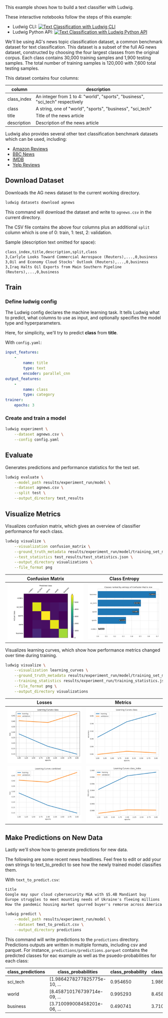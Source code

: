 This example shows how to build a text classifier with Ludwig.

These interactive notebooks follow the steps of this example:

- Ludwig CLI: [![Text Classification with Ludwig CLI](https://colab.research.google.com/assets/colab-badge.svg)](https://colab.research.google.com/github/ludwig-ai/ludwig-docs/blob/daniel/text_classification/docs/examples/text_classification/Text_Classification_with_Ludwig_CLI.ipynb)
- Ludwig Python API: [![Text Classification with Ludwig Python API](https://colab.research.google.com/assets/colab-badge.svg)](https://colab.research.google.com/github/ludwig-ai/ludwig-docs/blob/daniel/text_classification/docs/examples/text_classification/Text_Classification_with_Ludwig_Python_API.ipynb)

We'll be using AG's news topic classification dataset, a common benchmark dataset for text classification. This dataset
is a subset of the full AG news dataset, constructed by choosing the four largest classes from the original corpus. Each
class contains 30,000 training samples and 1,900 testing samples. The total number of training samples is 120,000 with
7,600 total testing samples.

This dataset contains four columns:

| column      | description                                                                    |
| ----------- | ------------------------------------------------------------------------------ |
| class_index | An integer from 1 to 4: "world", "sports", "business", "sci_tech" respectively |
| class       | A string, one of "world", "sports", "business", "sci_tech"                     |
| title       | Title of the news article                                                      |
| description | Description of the news article                                                |

Ludwig also provides several other text classification benchmark datasets which can be used, including:

- [Amazon Reviews](https://s3.amazonaws.com/amazon-reviews-pds/readme.html)
- [BBC News](https://www.kaggle.com/competitions/learn-ai-bbc/overview)
- [IMDB](https://www.kaggle.com/datasets/lakshmi25npathi/imdb-dataset-of-50k-movie-reviews)
- [Yelp Reviews](https://www.kaggle.com/datasets/yelp-dataset/yelp-dataset)

## Download Dataset

Downloads the AG news dataset to the current working directory.

```bash
ludwig datasets download agnews
```

This command will download the dataset and write to `agnews.csv` in the current directory.

The CSV file contains the above four columns plus an additional `split` column which is one of 0: train, 1: test,
2: validation.

Sample (description text omitted for space):

```
class_index,title,description,split,class
3,Carlyle Looks Toward Commercial Aerospace (Reuters),...,0,business
3,Oil and Economy Cloud Stocks' Outlook (Reuters),...,0,business
3,Iraq Halts Oil Exports from Main Southern Pipeline (Reuters),...,0,business
```

## Train

### Define ludwig config

The Ludwig config declares the machine learning task. It tells Ludwig what to predict, what columns to use as input, and
optionally specifies the model type and hyperparameters.

Here, for simplicity, we'll try to predict **class** from **title**.

With `config.yaml`:

```yaml
input_features:
    -
        name: title
        type: text
        encoder: parallel_cnn
output_features:
    -
        name: class
        type: category
trainer:
    epochs: 3
```

### Create and train a model

```bash
ludwig experiment \
    --dataset agnews.csv \
    --config config.yaml
```

## Evaluate

Generates predictions and performance statistics for the test set.

```bash
ludwig evaluate \
    --model_path results/experiment_run/model \
    --dataset agnews.csv \
    --split test \
    --output_directory test_results
```

## Visualize Metrics

Visualizes confusion matrix, which gives an overview of classifier performance for each class.

```bash
ludwig visualize \
    --visualization confusion_matrix \
    --ground_truth_metadata results/experiment_run/model/training_set_metadata.json \
    --test_statistics test_results/test_statistics.json \
    --output_directory visualizations \
    --file_format png
```

| Confusion Matrix                                                     | Class Entropy                                                                        |
| -------------------------------------------------------------------- | ------------------------------------------------------------------------------------ |
| ![Confusion Matrix](text_classification/images/confusion_matrix.png) | ![Confusion Matrix Entropy](text_classification/images/confusion_matrix_entropy.png) |

Visualizes learning curves, which show how performance metrics changed over time during training.

```bash
ludwig visualize \
    --visualization learning_curves \
    --ground_truth_metadata results/experiment_run/model/training_set_metadata.json \
    --training_statistics results/experiment_run/training_statistics.json \
    --file_format png \
    --output_directory visualizations
```

| Losses                                                                | Metrics                                                    |
| --------------------------------------------------------------------- | ---------------------------------------------------------- |
| ![Loss: class](text_classification/images/train_loss_class.png)       | ![Accuracy](text_classification/images/train_accuracy.png) |
| ![Loss: combined](text_classification/images/train_loss_combined.png) | ![Hits at K](text_classification/images/hits_at_k.png)     |

## Make Predictions on New Data

Lastly we'll show how to generate predictions for new data.

The following are some recent news headlines. Feel free to edit or add your own strings to text_to_predict to see how
the newly trained model classifies them.

With `text_to_predict.csv`:

```
title
Google may spur cloud cybersecurity M&A with $5.4B Mandiant buy
Europe struggles to meet mounting needs of Ukraine's fleeing millions
How the pandemic housing market spurred buyer's remorse across America
```

```bash
ludwig predict \
    --model_path results/experiment_run/model \
    --dataset text_to_predict.csv \
    --output_directory predictions
```

This command will write predictions to the `predictions` directory. Predictions outputs are written in multiple formats,
including csv and parquet. For instance, `predictions/predictions.parquet` contains the predicted classes for eac
example as well as the psuedo-probabilities for each class:

| class_predictions | class_probabilities          | class_probability | class_probabilities_&lt;UNK&gt; | class_probabilities_sci_tech | class_probabilities_sports | class_probabilities_world | class_probabilities_business |
| ----------------- | ---------------------------- | ----------------- | ------------------------------- | ---------------------------- | -------------------------- | ------------------------- | ---------------------------- |
| sci_tech          | [1.9864278277825775e-10, ... | 0.954650          | 1.986428e-10                    | 0.954650                     | 0.000033                   | 0.002563                  | 0.042754                     |
| world             | [8.458710176739714e-09, ...  | 0.995293          | 8.458710e-09                    | 0.002305                     | 0.000379                   | 0.995293                  | 0.002022                     |
| business          | [3.710099008458201e-06, ...  | 0.490741          | 3.710099e-06                    | 0.447916                     | 0.000815                   | 0.060523                  | 0.490741                     |
